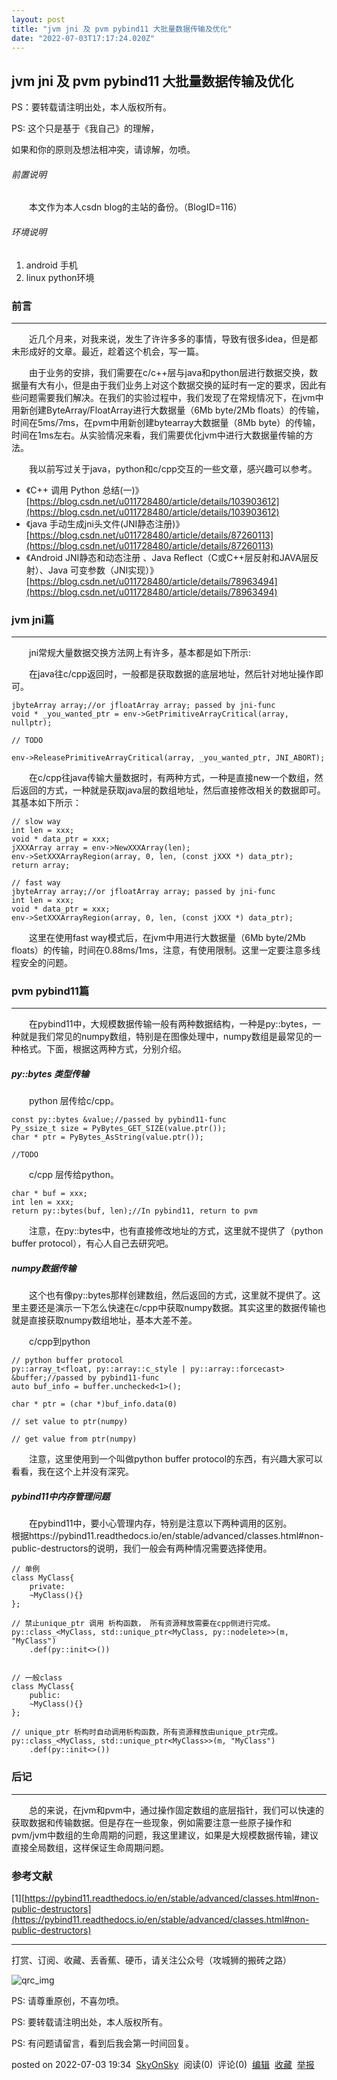 ```yaml
---
layout: post
title: "jvm jni 及 pvm pybind11 大批量数据传输及优化"
date: "2022-07-03T17:17:24.020Z"
---
```

jvm jni 及 pvm pybind11 大批量数据传输及优化
---------------------------------

PS：要转载请注明出处，本人版权所有。  
  
PS: 这个只是基于《我自己》的理解，  
  
如果和你的原则及想法相冲突，请谅解，勿喷。  

###### 前置说明

  本文作为本人csdn blog的主站的备份。（BlogID=116）

###### 环境说明

1.  android 手机
2.  linux python环境

### 前言

* * *

  近几个月来，对我来说，发生了许许多多的事情，导致有很多idea，但是都未形成好的文章。最近，趁着这个机会，写一篇。

  由于业务的安排，我们需要在c/c++层与java和python层进行数据交换，数据量有大有小，但是由于我们业务上对这个数据交换的延时有一定的要求，因此有些问题需要我们解决。在我们的实验过程中，我们发现了在常规情况下，在jvm中用新创建ByteArray/FloatArray进行大数据量（6Mb byte/2Mb floats）的传输，时间在5ms/7ms，在pvm中用新创建bytearray大数据量（8Mb byte）的传输，时间在1ms左右。从实验情况来看，我们需要优化jvm中进行大数据量传输的方法。

  我以前写过关于java，python和c/cpp交互的一些文章，感兴趣可以参考。

*   《C++ 调用 Python 总结(一)》 [https://blog.csdn.net/u011728480/article/details/103903612](https://blog.csdn.net/u011728480/article/details/103903612)
*   《java 手动生成jni头文件(JNI静态注册)》 [https://blog.csdn.net/u011728480/article/details/87260113](https://blog.csdn.net/u011728480/article/details/87260113)
*   《Android JNI静态和动态注册 、Java Reflect（C或C++层反射和JAVA层反射）、Java 可变参数（JNI实现）》 [https://blog.csdn.net/u011728480/article/details/78963494](https://blog.csdn.net/u011728480/article/details/78963494)

  
  
  
  

### jvm jni篇

* * *

  jni常规大量数据交换方法网上有许多，基本都是如下所示:

  在java往c/cpp返回时，一般都是获取数据的底层地址，然后针对地址操作即可。

    jbyteArray array;//or jfloatArray array; passed by jni-func
    void * _you_wanted_ptr = env->GetPrimitiveArrayCritical(array, nullptr);
    
    // TODO
    
    env->ReleasePrimitiveArrayCritical(array, _you_wanted_ptr, JNI_ABORT);
    

  在c/cpp往java传输大量数据时，有两种方式，一种是直接new一个数组，然后返回的方式，一种就是获取java层的数组地址，然后直接修改相关的数据即可。其基本如下所示：

    // slow way
    int len = xxx;
    void * data_ptr = xxx;
    jXXXArray array = env->NewXXXArray(len);
    env->SetXXXArrayRegion(array, 0, len, (const jXXX *) data_ptr);
    return array;
    
    // fast way
    jbyteArray array;//or jfloatArray array; passed by jni-func
    int len = xxx;
    void * data_ptr = xxx;
    env->SetXXXArrayRegion(array, 0, len, (const jXXX *) data_ptr);
    
    

  这里在使用fast way模式后，在jvm中用进行大数据量（6Mb byte/2Mb floats）的传输，时间在0.88ms/1ms，注意，有使用限制。这里一定要注意多线程安全的问题。

  
  
  
  

### pvm pybind11篇

* * *

  在pybind11中，大规模数据传输一般有两种数据结构，一种是py::bytes，一种就是我们常见的numpy数组，特别是在图像处理中，numpy数组是最常见的一种格式。下面，根据这两种方式，分别介绍。

  
  

##### py::bytes 类型传输

  python 层传给c/cpp。

    const py::bytes &value;//passed by pybind11-func
    Py_ssize_t size = PyBytes_GET_SIZE(value.ptr());
    char * ptr = PyBytes_AsString(value.ptr());
    
    //TODO 
    
    

  c/cpp 层传给python。

    char * buf = xxx;
    int len = xxx;
    return py::bytes(buf, len);//In pybind11, return to pvm
    

  注意，在py::bytes中，也有直接修改地址的方式，这里就不提供了（python buffer protocol），有心人自己去研究吧。

  
  

##### numpy数据传输

  这个也有像py::bytes那样创建数组，然后返回的方式，这里就不提供了。这里主要还是演示一下怎么快速在c/cpp中获取numpy数据。其实这里的数据传输也就是直接获取numpy数组地址，基本大差不差。

  c/cpp到python

    // python buffer protocol
    py::array_t<float, py::array::c_style | py::array::forcecast> &buffer;//passed by pybind11-func
    auto buf_info = buffer.unchecked<1>();
    
    char * ptr = (char *)buf_info.data(0)
    
    // set value to ptr(numpy)
    
    // get value from ptr(numpy)
    
    

  注意，这里使用到一个叫做python buffer protocol的东西，有兴趣大家可以看看，我在这个上并没有深究。

  
  

##### pybind11中内存管理问题

  在pybind11中，要小心管理内存，特别是注意以下两种调用的区别。  
根据https://pybind11.readthedocs.io/en/stable/advanced/classes.html#non-public-destructors的说明，我们一般会有两种情况需要选择使用。

    // 单例
    class MyClass{
        private:
        ~MyClass(){}
    };
    
    // 禁止unique_ptr 调用 析构函数， 所有资源释放需要在cpp侧进行完成。
    py::class_<MyClass, std::unique_ptr<MyClass, py::nodelete>>(m, "MyClass")
        .def(py::init<>())
    
    
    // 一般class
    class MyClass{
        public:
        ~MyClass(){}
    };
    
    // unique_ptr 析构时自动调用析构函数，所有资源释放由unique_ptr完成。
    py::class_<MyClass, std::unique_ptr<MyClass>>(m, "MyClass")
        .def(py::init<>())
    
    

  
  
  
  

### 后记

* * *

  总的来说，在jvm和pvm中，通过操作固定数组的底层指针，我们可以快速的获取数据和传输数据。但是存在一些现象，例如需要注意一些原子操作和pvm/jvm中数组的生命周期的问题，我这里建议，如果是大规模数据传输，建议直接全局数组，这样保证生命周期问题。

### 参考文献

\[1\][https://pybind11.readthedocs.io/en/stable/advanced/classes.html#non-public-destructors](https://pybind11.readthedocs.io/en/stable/advanced/classes.html#non-public-destructors)

  
  

* * *

打赏、订阅、收藏、丢香蕉、硬币，请关注公众号（攻城狮的搬砖之路）

![qrc_img](http://sky-x.gitee.io/image-bed0/blogs/qrcode_for_wx_official_account.jpg)

PS: 请尊重原创，不喜勿喷。  
  
PS: 要转载请注明出处，本人版权所有。  
  
PS: 有问题请留言，看到后我会第一时间回复。  

posted on 2022-07-03 19:34  [SkyOnSky](https://www.cnblogs.com/Iflyinsky/)  阅读(0)  评论(0)  [编辑](https://i.cnblogs.com/EditPosts.aspx?postid=16440633)  [收藏](javascript:void(0))  [举报](javascript:void(0))